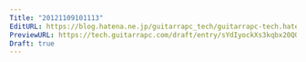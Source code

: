 ```yaml
---
Title: "20121109101113"
EditURL: https://blog.hatena.ne.jp/guitarrapc_tech/guitarrapc-tech.hatenablog.com/atom/entry/6802418398340177743
PreviewURL: https://tech.guitarrapc.com/draft/entry/sYdIyockXs3kqbx20QQXaS1I4ko
Draft: true
---
```


